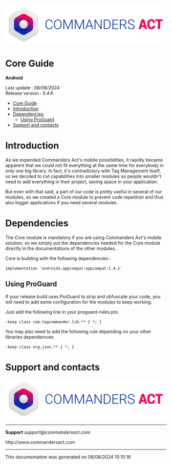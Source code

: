 
<html>
<body>
<p><img alt="alt tag" src="../res/ca_logo.png" /></p>
<h1 id="core-guide">Core Guide</h1>
<p><strong>Android</strong></p>
<p>Last update : <em>08/08/2024</em><br />
Release version : <em>5.4.6</em></p>
<p><div id="end_first_page" /></p>

<div class="toc">
<ul>
<li><a href="#core-guide">Core Guide</a></li>
<li><a href="#introduction">Introduction</a></li>
<li><a href="#dependencies">Dependencies</a><ul>
<li><a href="#using-proguard">Using ProGuard</a></li>
</ul>
</li>
<li><a href="#support-and-contacts">Support and contacts</a></li>
</ul>
</div>
<h1 id="introduction">Introduction</h1>
<p>As we expended Commanders Act's mobile possibilities, it rapidly became apparent that we could not fit everything at the same time for everybody in only one big library. In fact, it's contradictory with Tag Management itself, so we decided to cut capabilities into smaller modules so people wouldn't need to add everything in their project, saving space in your application.</p>
<p>But even with that said, a part of our code is pretty useful in several of our modules, so we created a Core module to prevent code repetition and thus also bigger applications if you need several modules.</p>
<h1 id="dependencies">Dependencies</h1>
<p>The Core module is mandatory if you are using Commanders Act's mobile solution, so we simply put the dependencies needed for the Core module directly in the documentations of the other modules.</p>
<p>Core is building with the following dependencies :</p>
<pre><code>implementation 'androidx.appcompat:appcompat:1.4.1'
</code></pre>
<h2 id="using-proguard">Using ProGuard</h2>
<p>If your release build uses ProGuard to strip and obfuscate your code, you will need to add some configuration for the modules to keep working.</p>
<p>Just add the following line in your proguard-rules.pro.</p>
<pre><code>-keep class com.tagcommander.lib.** { *; }
</code></pre>
<p>You may also need to add the following rule depending on your other libraries dependencies</p>
<pre><code>-keep class org.json.** { *; }
</code></pre>
<h1 id="support-and-contacts">Support and contacts</h1>
<p><img alt="alt tag" src="../res/ca_logo.png" /></p>
<hr />
<p><strong>Support</strong>
<em>support@commandersact.com</em></p>
<p>http://www.commandersact.com</p>
<hr />
<p>This documentation was generated on 08/08/2024 15:15:16</p>
</body>
</html>